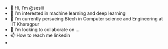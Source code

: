 - 👋 Hi, I’m @sesiii
- 👀 I’m interested in machine learning and deep learning
- 🌱 I’m currently persueing Btech in Computer science and Engineering at IIT Kharagpur 
- 💞️ I’m looking to collaborate on ...
- 📫 How to reach me linkedin
- 

<!---
sesiii/sesiii is a ✨ special ✨ repository because its `README.md` (this file) appears on your GitHub profile.
You can click the Preview link to take a look at your changes.
--->
